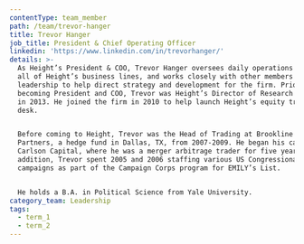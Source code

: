 ```yaml
---
contentType: team_member
path: /team/trevor-hanger
title: Trevor Hanger
job_title: President & Chief Operating Officer
linkedin: 'https://www.linkedin.com/in/trevorhanger/'
details: >-
  As Height’s President & COO, Trevor Hanger oversees daily operations across
  all of Height’s business lines, and works closely with other members of senior
  leadership to help direct strategy and development for the firm. Prior to
  becoming President and COO, Trevor was Height’s Director of Research beginning
  in 2013. He joined the firm in 2010 to help launch Height’s equity trading
  desk.


  Before coming to Height, Trevor was the Head of Trading at Brookline Avenue
  Partners, a hedge fund in Dallas, TX, from 2007-2009. He began his career at
  Carlson Capital, where he was a merger arbitrage trader for five years. In
  addition, Trevor spent 2005 and 2006 staffing various US Congressional
  campaigns as part of the Campaign Corps program for EMILY’s List.


  He holds a B.A. in Political Science from Yale University.
category_team: Leadership
tags:
  - term_1
  - term_2
---
```


